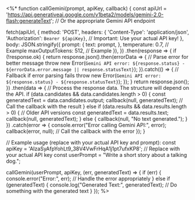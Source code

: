 <%*
function callGemini(prompt, apiKey, callback) {
  const apiUrl = 'https://api.generativeai.google.com/v1beta2/models/gemini-2.0-flash:generateText'; // Or the appropriate Gemini API endpoint

  fetch(apiUrl, {
    method: 'POST',
    headers: {
      'Content-Type': 'application/json',
      'Authorization': `Bearer ${apiKey}`, // Important: Use your actual API key!
    },
    body: JSON.stringify({
      prompt: {
        text: prompt,
      },
      temperature: 0.7, // Example
      maxOutputTokens: 512, // Example
    }),
  })
  .then(response => {
      if (!response.ok) {
        return response.json().then(errorData => { // Parse error for better message
          throw new Error(`Gemini API error: ${response.status} - ${errorData.error.message || response.statusText}`);
        }).catch(() => { // Fallback if error parsing fails
          throw new Error(`Gemini API error: ${response.status} - ${response.statusText}`);
        });
      }
      return response.json();
    })
  .then(data => {
      // Process the response data. The structure will depend on the API.
      if (data.candidates && data.candidates.length > 0) {
        const generatedText = data.candidates.output;
        callback(null, generatedText); // Call the callback with the result
      } else if (data.results && data.results.length > 0) { // Older API versions
        const generatedText = data.results.text;
        callback(null, generatedText);
      } else {
        callback(null, "No text generated.");
      }
    })
  .catch(error => {
      console.error("Error calling Gemini API:", error);
      callback(error, null); // Call the callback with the error
    });
}

// Example usage (replace with your actual API key and prompt):
const apiKey = 'AIzaSyAfpYohLt9_38V4VwFrHqA1j1pt7ufxKP8'; // Replace with your actual API key
const userPrompt = "Write a short story about a talking dog.";

callGemini(userPrompt, apiKey, (err, generatedText) => {
  if (err) {
    console.error("Error:", err);
    // Handle the error appropriately
  } else if (generatedText) {
    console.log("Generated Text:", generatedText);
    // Do something with the generated text
  }
});
%>